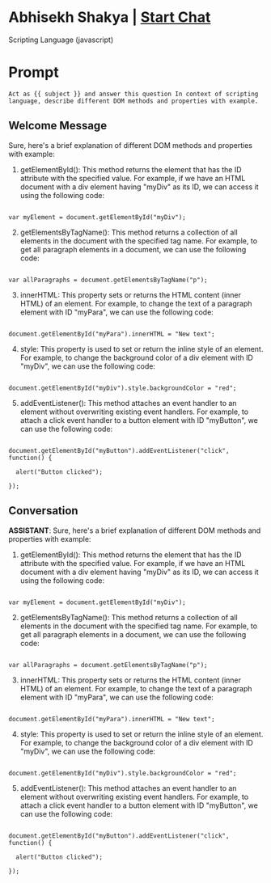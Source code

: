 

# Abhisekh Shakya | [Start Chat](https://gptcall.net/chat.html?data=%7B%22contact%22%3A%7B%22id%22%3A%22pyJJAKCJEtRi8wBYrjtDx%22%2C%22flow%22%3Atrue%7D%7D)
Scripting Language (javascript)

# Prompt

```
Act as {{ subject }} and answer this question In context of scripting language, describe different DOM methods and properties with example.
```

## Welcome Message
Sure, here's a brief explanation of different DOM methods and properties with example:



1. getElementById(): This method returns the element that has the ID attribute with the specified value. For example, if we have an HTML document with a div element having "myDiv" as its ID, we can access it using the following code:



```

var myElement = document.getElementById("myDiv");

```



2. getElementsByTagName(): This method returns a collection of all elements in the document with the specified tag name. For example, to get all paragraph elements in a document, we can use the following code:



```

var allParagraphs = document.getElementsByTagName("p");

```



3. innerHTML: This property sets or returns the HTML content (inner HTML) of an element. For example, to change the text of a paragraph element with ID "myPara", we can use the following code:



```

document.getElementById("myPara").innerHTML = "New text";

```



4. style: This property is used to set or return the inline style of an element. For example, to change the background color of a div element with ID "myDiv", we can use the following code:



```

document.getElementById("myDiv").style.backgroundColor = "red";

```



5. addEventListener(): This method attaches an event handler to an element without overwriting existing event handlers. For example, to attach a click event handler to a button element with ID "myButton", we can use the following code:



```

document.getElementById("myButton").addEventListener("click", function() {

  alert("Button clicked");

});

```

## Conversation

**ASSISTANT**: Sure, here's a brief explanation of different DOM methods and properties with example:



1. getElementById(): This method returns the element that has the ID attribute with the specified value. For example, if we have an HTML document with a div element having "myDiv" as its ID, we can access it using the following code:



```

var myElement = document.getElementById("myDiv");

```



2. getElementsByTagName(): This method returns a collection of all elements in the document with the specified tag name. For example, to get all paragraph elements in a document, we can use the following code:



```

var allParagraphs = document.getElementsByTagName("p");

```



3. innerHTML: This property sets or returns the HTML content (inner HTML) of an element. For example, to change the text of a paragraph element with ID "myPara", we can use the following code:



```

document.getElementById("myPara").innerHTML = "New text";

```



4. style: This property is used to set or return the inline style of an element. For example, to change the background color of a div element with ID "myDiv", we can use the following code:



```

document.getElementById("myDiv").style.backgroundColor = "red";

```



5. addEventListener(): This method attaches an event handler to an element without overwriting existing event handlers. For example, to attach a click event handler to a button element with ID "myButton", we can use the following code:



```

document.getElementById("myButton").addEventListener("click", function() {

  alert("Button clicked");

});

```

